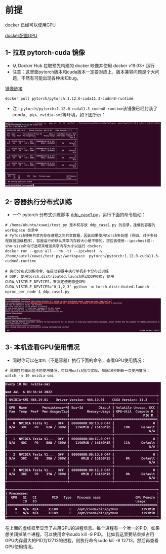 
# 前提

docker 已经可以使用GPU

[docker配置GPU](./GPU_docker_load.md)

## 1- 拉取 pytorch-cuda 镜像

- 从 Docker Hub 拉取预先构建的 docker 映像并使用 docker v19.03+ 运行
- 注意：这里面pytorch版本和cuda版本一定要对应上，版本兼容问题是个大问题，不然有可能出现各种未知bug。

[镜像链接](https://hub.docker.com/r/pytorch/pytorch/tags)

```shell
docker pull pytorch/pytorch:1.12.0-cuda11.3-cudnn8-runtime
```

- 注：`pytorch/pytorch:1.12.0-cuda11.3-cudnn8-runtime`该镜像已经封装了conda、pip、`nvidia-smi`等环境，如下图所示：

![docker-nvidia-smi](../docs/images/docker-nvidia-smi.png)

## 2- 容器执行分布式训练

- 一个 pytorch 分布式训练脚本 [ddp_case1.py](./ddp_case1.py)，运行下面的命令启动：

```shell
# /home/ubuntu/xuwei/test_py 是本机存放 ddp_case1.py 的目录，挂载到容器的 workspace 目录中
# PyTorch使用共享内存在进程之间共享数据，因此如果使用torch多处理（例如，对于多线程数据加载程序），容器运行的默认共享内存段大小是不够的，您应该使用--ipc=host或--shm-size命令行选项来增加共享内存大小以运行 docker。
docker run --gpus all --rm -ti --ipc=host -v /home/autel/xuwei/test_py:/workspace  pytorch/pytorch:1.12.0-cuda11.3-cudnn8-runtime

# 执行分布式训练命令，在启动容器中执行单机多卡分布式训练
# DDP: 使用torch.distributed.launch启动DDP模式; 使用CUDA_VISIBLE_DEVICES，来决定使用哪些GPU
CUDA_VISIBLE_DEVICES="0,1,2,3" python -m torch.distributed.launch --nproc_per_node 4 ddp_case1.py
```

![pytorch_run](../docs/images/pytorch_run.png)

## 3- 本机查看GPU使用情况
- 同时你可以在`本机`（不是容器）执行下面的命令，查看GPU使用情况：

```shell
# 周期性的输出显卡的使用情况，可以用watch指令实现，每隔10秒刷新一次使用情况：
watch -n 10 nvidia-smi
```

![pytorch_run_gpu](../docs/images/pytorch_run_gpu.png)

在上面的虚线框里显示了占用GPU的进程信息。每个进程有一个唯一的PID，如果想关闭掉某个进程，可以使用命令sudo kill -9 PID。
比如我这里要结束掉占用GPU内存最大的PID为12713的进程，则执行命令sudo kill -9 12713，然后再查看GPU使用情况。
